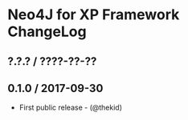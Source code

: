 Neo4J for XP Framework ChangeLog
========================================================================

## ?.?.? / ????-??-??

## 0.1.0 / 2017-09-30

* First public release - (@thekid)
